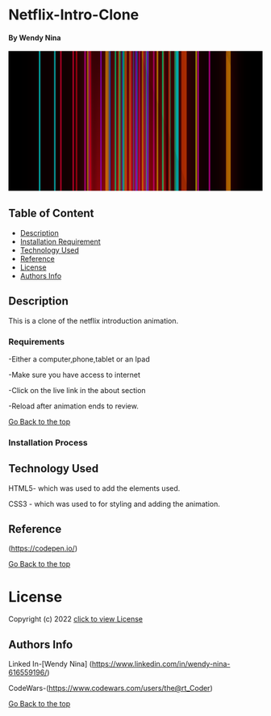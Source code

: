 # Netflix-Intro-Clone

#### By Wendy Nina
<img src="./landingPage.png">

## Table of Content

+ [Description](#description)
+ [Installation Requirement](#Installation)
+ [Technology Used](#technology-used)
+ [Reference](#reference)
+ [License](#license)
+ [Authors Info](#author-Info)

## Description
This is a clone of the netflix introduction animation. 

### Requirements
-Either a computer,phone,tablet or an Ipad

-Make sure you have access to internet

-Click on the live link in the about section

-Reload after animation ends to review.

[Go Back to the top](#Netflix-Intro-Clone)

### Installation Process
## Technology Used
HTML5- which was used to add the elements used.

CSS3 - which was used to for styling and adding the animation.

## Reference
(https://codepen.io/)

[Go Back to the top](#Netflix-Intro-Clone)

# License
Copyright (c) 2022 [click to view License](LICENSE)

## Authors Info
Linked In-[Wendy Nina]
(https://www.linkedin.com/in/wendy-nina-616559196/)

CodeWars-(https://www.codewars.com/users/the@rt_Coder)

[Go Back to the top](#Netflix-Intro-Clone)